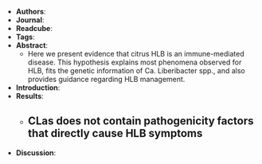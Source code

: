 - **Authors**:
- **Journal**:
- **Readcube**:
- **Tags**:
- **Abstract**:
	- Here we present evidence that citrus HLB is an immune-mediated disease. This hypothesis explains most phenomena observed for HLB, fits the genetic information of Ca. Liberibacter spp., and also provides guidance regarding HLB management.
- **Introduction**:
- **Results**:
	- **CLas does not contain pathogenicity factors that directly cause HLB symptoms**
		-
- **Discussion**: